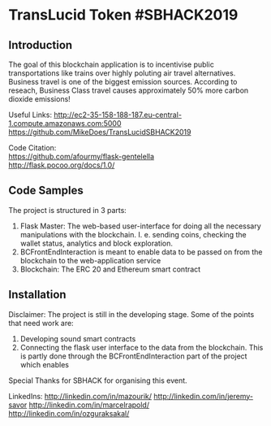 # TransLucid Token #SBHACK2019

## Introduction

The goal of this blockchain application is to incentivise public transportations like trains over highly poluting air travel alternatives. Business travel is one of the biggest emission sources. 
According to reseach, Business Class travel causes approximately 50% more carbon dioxide emissions!

Useful Links:
http://ec2-35-158-188-187.eu-central-1.compute.amazonaws.com:5000
https://github.com/MikeDoes/TransLucidSBHACK2019

Code Citation:<br>
https://github.com/afourmy/flask-gentelella <br>
http://flask.pocoo.org/docs/1.0/

## Code Samples

The project is structured in 3 parts:

1. Flask Master: The web-based user-interface for doing all the necessary manipulations with the blockchain. I. e. sending coins, checking the wallet status, analytics and block exploration.
2. BCFrontEndInteraction is meant to enable data to be passed on from the blockchain to the web-application service
2. Blockchain: The ERC 20 and Ethereum smart contract



## Installation

Disclaimer:
The project is still in the developing stage. Some of the points that need work are:
1. Developing sound smart contracts
2. Connecting the flask user interface to the data from the blockchain. This is partly done through the BCFrontEndInteraction part of the project which enables 


Special Thanks for SBHACK for organising this event.


LinkedIns:
http://linkedin.com/in/mazourik/ 
http://linkedin.com/in/jeremy-savor
http://linkedin.com/in/marcelrapold/ 
http://linkedin.com/in/ozguraksakal/ 